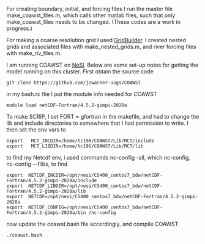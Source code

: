 For creating boundary, initial, and forcing files I run the master file make_coawst_files.m, which calls other matlab files, such that only make_coawst_files needs to be changed. (These codes are a work in progress.)


For making a coarse resolution grid I used [GridBuilder](https://austides.com/downloads/). I created nested grids and associated files with make_nested_grids.m, and river forcing files with make_riv_files.m.


I am running COAWST on [NeSI](https://www.nesi.org.nz). Below are some set-up notes for getting the model running on this cluster. First obtain the source code 

```
git clone https://github.com/jcwarner-usgs/COAWST
```
in my bash.rc file I put the module info needed for COAWST
```
module load netCDF-Fortran/4.5.2-gimpi-2020a
```
To make SCRIP, I set FORT = gfortran in the makefile, and had to change the lib and include directories to somewhere that I had permission to write. I then set the env vars to 
```
export   MCT_INCDIR=/home/tc196/COAWST/Lib/MCT/include 
export   MCT_LIBDIR=/home/tc196/COAWST/Lib/MCT/lib 
```
to find my Netcdf env, i used commands nc-config -all, which nc-config, nc-config --flibs, to find
```
export  NETCDF_INCDIR=/opt/nesi/CS400_centos7_bdw/netCDF-Fortran/4.5.2-gimpi-2020a/include 
export  NETCDF_LIBDIR=/opt/nesi/CS400_centos7_bdw/netCDF-Fortran/4.5.2-gimpi-2020a/lib 
export  NETCDF=/opt/nesi/CS400_centos7_bdw/netCDF-Fortran/4.5.2-gimpi-2020a 
export  NETCDF_CONFIG=/opt/nesi/CS400_centos7_bdw/netCDF-Fortran/4.5.2-gimpi-2020a/bin /nc-config 
 ```
 now update the coawst.bash file accordingly, and compile COAWST
 ```
 ./coawst.bash
 ```

